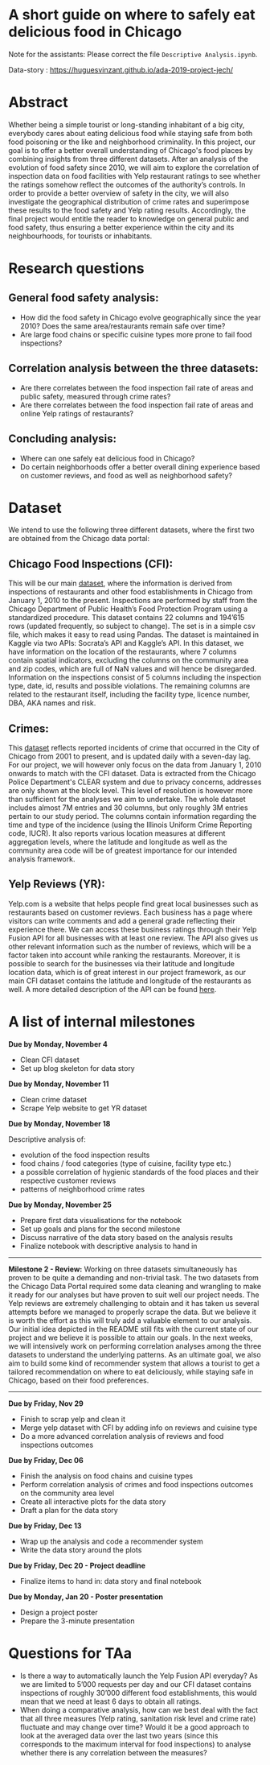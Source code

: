 # A short guide on where to safely eat delicious food in Chicago

Note for the assistants: Please correct the file `Descriptive Analysis.ipynb`.

Data-story : https://huguesvinzant.github.io/ada-2019-project-jech/

# Abstract
Whether being a simple tourist or long-standing inhabitant of a big city, everybody cares about eating delicious food while staying safe from both food poisoning or the like and neighborhood criminality. In this project, our goal is to offer a better overall understanding of Chicago's food places by combining insights from three different datasets. After an analysis of the evolution of food safety since 2010, we will aim to explore the correlation of inspection data on food facilities with Yelp restaurant ratings to see whether the ratings somehow reflect the outcomes of the authority’s controls. In order to provide a better overview of safety in the city, we will also investigate the geographical distribution of crime rates and superimpose these results to the food safety and Yelp rating results. Accordingly, the final project would entitle the reader to knowledge on general public and food safety, thus ensuring a better experience within the city and its neighbourhoods, for tourists or inhabitants.

# Research questions
## General food safety analysis:
- How did the food safety in Chicago evolve geographically since the year 2010? Does the same area/restaurants remain safe over time?
- Are large food chains or specific cuisine types more prone to fail food inspections?

## Correlation analysis between the three datasets:
- Are there correlates between the food inspection fail rate of areas and public safety, measured through crime rates?
- Are there correlates between the food inspection fail rate of areas and online Yelp ratings of restaurants?

## Concluding analysis:
- Where can one safely eat delicious food in Chicago?
- Do certain neighborhoods offer a better overall dining experience based on customer reviews, and food as well as neighborhood safety? 


# Dataset

We intend to use the following three different datasets, where the first two are obtained from the Chicago data portal:

## Chicago Food Inspections (CFI): 
This will be our main [dataset](https://www.kaggle.com/chicago/chicago-food-inspections), where the information is derived from inspections of restaurants and other food establishments in Chicago from January 1, 2010 to the present. Inspections are performed by staff from the Chicago Department of Public Health’s Food Protection Program using a standardized procedure. This dataset contains 22 columns and 194’615 rows (updated frequently, so subject to change). The set is in a simple csv file, which makes it easy to read using Pandas. The dataset is maintained in Kaggle via two APIs: Socrata’s API and Kaggle’s API. In this dataset, we have information on the location of the restaurants, where 7 columns contain spatial indicators, excluding the columns on the community area and zip codes, which are full of NaN values and will hence be disregarded. Information on the inspections consist of 5 columns including the inspection type, date, id, results and possible violations. The remaining columns are related to the restaurant itself, including the facility type, licence number, DBA, AKA names and risk.

## Crimes: 
This [dataset](https://data.cityofchicago.org/Public-Safety/Crimes-2001-to-present/ijzp-q8t2) reflects reported incidents of crime that occurred in the City of Chicago from 2001 to present, and is updated daily with a seven-day lag. For our project, we will however only focus on the data from January 1, 2010 onwards to match with the CFI dataset. Data is extracted from the Chicago Police Department's CLEAR system and due to privacy concerns, addresses are only shown at the block level. This level of resolution is however more than sufficient for the analyses we aim to undertake. The whole dataset includes almost 7M entries and 30 columns, but only roughly 3M entries pertain to our study period. The columns contain information regarding the time and type of the incidence (using the Illinois Uniform Crime Reporting code, IUCR). It also reports various location measures at different aggregation levels, where the latitude and longitude as well as the community area code will be of greatest importance for our intended analysis framework.  

## Yelp Reviews (YR): 
Yelp.com is a website that helps people find great local businesses such as restaurants based on customer reviews. Each business has a page where visitors can write comments and add a general grade reflecting their experience there. We can access these business ratings through their Yelp Fusion API for all businesses with at least one review. The API also gives us other relevant information such as the number of reviews, which will be a factor taken into account while ranking the restaurants. Moreover, it is possible to search for the businesses via their latitude and longitude location data, which is of great interest in our project framework, as our main CFI dataset contains the latitude and longitude of the restaurants as well. A more detailed description of the API can be found [here](https://www.yelp.com/developers/documentation/v3/business_search).


# A list of internal milestones 
**Due by Monday, November 4**

- Clean CFI dataset
- Set up blog skeleton for data story

**Due by Monday, November 11**

- Clean crime dataset
- Scrape Yelp website to get YR dataset

**Due by Monday, November 18**

Descriptive analysis of: 
- evolution of the food inspection results
- food chains / food categories (type of cuisine, facility type etc.)
- a possible correlation of hygienic standards of the food places and their respective customer reviews
- patterns of neighborhood crime rates 

**Due by Monday, November 25**

- Prepare first data visualisations for the notebook
- Set up goals and plans for the second milestone
- Discuss narrative of the data story based on the analysis results
- Finalize notebook with descriptive analysis to hand in
---

**Milestone 2 - Review:**
Working on three datasets simultaneously has proven to be quite a demanding and non-trivial task. The two datasets from the Chicago Data Portal required some data cleaning and wrangling to make it ready for our analyses but have proven to suit well our project needs. The Yelp reviews are extremely challenging to obtain and it has taken us several attempts before we managed to properly scrape the data. But we believe it is worth the effort as this will truly add a valuable element to our analysis. Our initial idea depicted in the README still fits with the current state of our project and we believe it is possible to attain our goals. In the next weeks, we will intensively work on performing correlation analyses among the three datasets to understand the underlying patterns. As an ultimate goal, we also aim to build some kind of recommender system that allows a tourist to get a tailored recommendation on where to eat deliciously, while staying safe in Chicago, based on their food preferences.

---

**Due by Friday, Nov 29**

- Finish to scrap yelp and clean it
- Merge yelp dataset with CFI by adding info on reviews and cuisine type
- Do a more advanced correlation analysis of reviews and food inspections outcomes

**Due by Friday, Dec 06**

- Finish the analysis on food chains and cuisine types
- Perform correlation analysis of crimes and food inspections outcomes on the community area level
- Create all interactive plots for the data story
- Draft a plan for the data story


**Due by Friday, Dec 13**

- Wrap up the analysis and code a recommender system 
- Write the data story around the plots


**Due by Friday, Dec 20 - Project deadline**

- Finalize items to hand in: data story and final notebook 


**Due by Monday, Jan 20 - Poster presentation**

- Design a project poster
- Prepare the 3-minute presentation


# Questions for TAa
- Is there a way to automatically launch the Yelp Fusion API everyday? As we are limited to 5’000 requests per day and our CFI dataset contains inspections of roughly 30’000 different food establishments, this would mean that we need at least 6 days to obtain all ratings.
- When doing a comparative analysis, how can we best deal with the fact that all three measures (Yelp rating, sanitation risk level and crime rate) fluctuate and may change over time? Would it be a good approach to look at the averaged data over the last two years (since this corresponds to the maximum interval for food inspections) to analyse whether there is any correlation between the measures?

